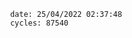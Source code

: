 

                date: 25/04/2022 02:37:48
                cycles: 87540

                         